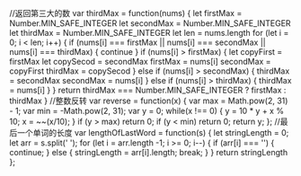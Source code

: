 //返回第三大的数
var thirdMax = function(nums) {
    let firstMax = Number.MIN_SAFE_INTEGER
    let secondMax = Number.MIN_SAFE_INTEGER
    let thirdMax = Number.MIN_SAFE_INTEGER
    let len = nums.length
    for (let i = 0; i < len; i++) {
        if (nums[i] === firstMax || nums[i] === secondMax || nums[i] === thirdMax) {
            continue
        }
        if (nums[i] > firstMax) {
            let copyFirst = firstMax
            let copySecod = secondMax
            firstMax = nums[i]
            secondMax = copyFirst
            thirdMax = copySecod
        } else if (nums[i] > secondMax) {
            thirdMax = secondMax
            secondMax = nums[i]
        } else if (nums[i] > thirdMax) {
            thirdMax = nums[i]
        }
    }
    return thirdMax === Number.MIN_SAFE_INTEGER ? firstMax : thirdMax
}
//整数反转
var reverse = function(x) {
    var max = Math.pow(2, 31) - 1;
    var min = -Math.pow(2, 31);
    var y = 0;
    while(x !== 0) {
        y = 10 * y + x % 10;
        x = ~~(x/10);
    }
    if (y > max) return 0;
    if (y < min) return 0;
    return y;
};
//最后一个单词的长度
var lengthOfLastWord = function(s) {
    let stringLength = 0;
    let arr = s.split(' ');
    for (let i = arr.length -1; i >= 0; i--) {
        if (arr[i] === '') {
            continue;
        } else {
            stringLength =  arr[i].length;
            break;
        }
    }
    return stringLength
};